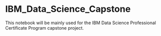 # IBM_Data_Science_Capstone
This notebook will be mainly used for the IBM Data Science Professional Certificate Program capstone project. 
